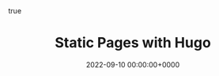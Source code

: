 ---
title: Static Pages with Hugo
tags: [writing, CompSci]
categories: [Informatics]
katex: math
math: true
date: 2022-09-10 00:00:00+0000
image: cover.png
---